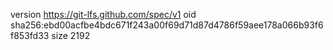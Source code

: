 version https://git-lfs.github.com/spec/v1
oid sha256:ebd00acfbe4bdc671f243a00f69d71d87d4786f59aee178a066b93f6f853fd33
size 2192
